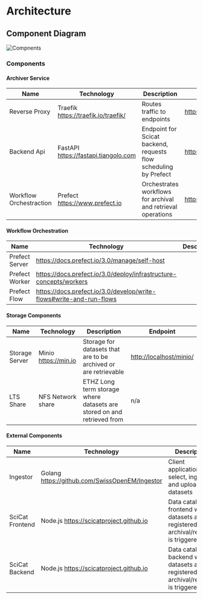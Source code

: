 # Architecture

## Component Diagram

![Compnents](components.drawio)

### Components

#### Archiver Service

| Name                    | Technology                             | Description                                                      | Endpoint                                |
| ----------------------- | -------------------------------------- | ---------------------------------------------------------------- | --------------------------------------- |
| Reverse Proxy           | Traefik <https://traefik.io/traefik/>  | Routes traffic to endpoints                                      | <https://${HOST}/dashboard/> |
| Backend Api        | FastAPI <https://fastapi.tiangolo.com> | Endpoint for Scicat backend, requests flow scheduling by Prefect | <https://${HOST}/archiver/api/v1/docs>          |
| Workflow Orchestraction | Prefect <https://www.prefect.io>       | Orchestrates workflows for archival and retrieval operations     | <https://${HOST}/archiver/prefect/ui/dashboard> |

#### Workflow Orchestration

| Name           | Technology                                                            | Description | Endpoint                                              |
| -------------- | --------------------------------------------------------------------- | ----------- | ----------------------------------------------------- |
| Prefect Server | <https://docs.prefect.io/3.0/manage/self-host>                        |             | <https://${HOST}/archiver/prefect/ui/dashboard> |
| Prefect Worker | <https://docs.prefect.io/3.0/deploy/infrastructure-concepts/workers>  |             | n/a                                                   |
| Prefect Flow   | <https://docs.prefect.io/3.0/develop/write-flows#write-and-run-flows> |             | n/a                                                   |

#### Storage Components

| Name           | Technology             | Description                                                            | Endpoint                  |
| -------------- | ---------------------- | ---------------------------------------------------------------------- | ------------------------- |
| Storage Server | Minio <https://min.io> | Storage for datasets that are to be archived or are retrievable        | <http://localhost/minio/> |
| LTS Share      | NFS Network share      | ETHZ Long term storage where datasets are stored on and retrieved from | n/a                       |

#### External Components

| Name     | Technology                                       | Description                                                                            | Endpoint                    |
| -------- | ------------------------------------------------ | -------------------------------------------------------------------------------------- | --------------------------- |
| Ingestor | Golang <https://github.com/SwissOpenEM/Ingestor> | Client application to select, ingest, and upload datasets                              | n/a                         |
| SciCat Frontend  | Node.js <https://scicatproject.github.io>        | Data catalog frontend where datasets are registered and archival/retrieval is triggered | <https://discovery.psi.ch/>, <https://${HOST}/>  |
| SciCat Backend | Node.js <https://scicatproject.github.io>        | Data catalog backend where datasets are registered and archival/retrieval is triggered | <https://dacat.psi.ch/explorer/>, <https://${HOST}/scicat/backend/explorer>  |